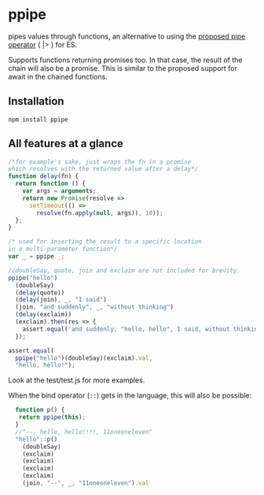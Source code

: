 # ppipe
pipes values through functions, an alternative to using the [proposed pipe operator](https://github.com/mindeavor/es-pipeline-operator) ( |> ) for ES.

Supports functions returning promises too. In that case, the result of the
chain will also be a promise. This is similar to the proposed support for
await in the chained functions.

## Installation

`npm install ppipe`

## All features at a glance

```javascript
/*for example's sake, just wraps the fn in a promise
which resolves with the returned value after a delay*/
function delay(fn) {
  return function () {
    var args = arguments;
    return new Promise(resolve => 
      setTimeout(() => 
        resolve(fn.apply(null, args)), 10));
  };
}

/* used for inserting the result to a specific location
in a multi-parameter function*/
var _ = ppipe._;

//doubleSay, quote, join and exclaim are not included for brevity.
ppipe("hello")
  (doubleSay)
  (delay(quote))
  (delay(join), _, "I said")
  (join, "and suddenly", _, "without thinking")
  (delay(exclaim))
  (exclaim).then(res => {
    assert.equal('and suddenly, "hello, hello", I said, without thinking!!', res);
  });

assert.equal(
  ppipe("hello")(doubleSay)(exclaim).val,
  "hello, hello!");
```

Look at the test/test.js for more examples.

When the bind operator (`::`) gets in the language, this will also be possible:

```javascript
  function p() {
   return ppipe(this);
  }
  //"--, hello, hello!!!!, 11oneoneleven"
  "hello"::p()
    (doubleSay)
    (exclaim)
    (exclaim)
    (exclaim)
    (exclaim)
    (join, "--", _, "11oneoneleven").val
```
